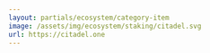 ```yaml
---
layout: partials/ecosystem/category-item
image: /assets/img/ecosystem/staking/citadel.svg
url: https://citadel.one
---
```


